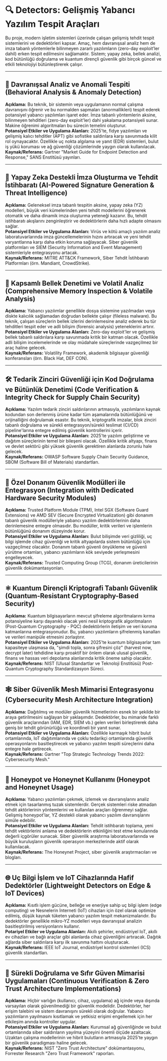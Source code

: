 # 🔍 Detectors: Gelişmiş Yabancı Yazılım Tespit Araçları

Bu proje, modern işletim sistemleri üzerinde çalışan gelişmiş tehdit tespit sistemlerini ve dedektörleri kapsar. Amaç, hem davranışsal analiz hem de imza tabanlı yöntemlerle bilinmeyen zararlı yazılımların (zero-day exploit’ler dahil) erken tespit edilmesini sağlamaktır. Sistem; yapay zeka, bellek analizi, kod bütünlüğü doğrulama ve kuantum dirençli güvenlik gibi birçok güncel ve etkili teknolojiyi bütünleştirerek çalışır.

---

## 📌 Davranışsal Analiz ve Anomali Tespiti (Behavioral Analysis & Anomaly Detection)

**Açıklama:** Bu teknik, bir sistemin veya uygulamanın normal çalışma davranışını öğrenir ve bu normalden sapmaları (anormallikleri) tespit ederek potansiyel yabancı yazılımları işaret eder. İmza tabanlı yöntemlerin aksine, bilinmeyen tehditleri (zero-day exploit'ler) dahi yakalama potansiyeli sunar. Makine öğrenimi algoritmaları bu sürecin temelini oluşturur.  
**Potansiyel Etkiler ve Uygulama Alanları:** 2025'te, fidye yazılımları ve gelişmiş kalıcı tehditler (APT) gibi sofistike saldırılara karşı savunmada kilit rol oynayacaktır. Özellikle uç nokta algılama ve yanıt (EDR) sistemleri, bulut iş yükü koruması ve ağ güvenliği çözümlerinde yaygın olarak kullanılacak.  
**Kaynak/Referans:** Gartner "Market Guide for Endpoint Detection and Response," SANS Enstitüsü yayınları.

---

## 🧠 Yapay Zeka Destekli İmza Oluşturma ve Tehdit İstihbaratı (AI-Powered Signature Generation & Threat Intelligence)

**Açıklama:** Geleneksel imza tabanlı tespitin aksine, yapay zeka (YZ) modelleri, büyük veri kümelerinden yeni tehdit modellerini öğrenerek otomatik ve daha dinamik imza oluşturma yeteneği kazanır. Bu, tehdit istihbaratı akışlarını zenginleştirir ve dedektörlerin daha hızlı adapte olmasını sağlar.  
**Potansiyel Etkiler ve Uygulama Alanları:** Virüs ve kötü amaçlı yazılım analiz laboratuvarlarında imza güncellemelerinin hızını artıracak ve yeni tehdit varyantlarına karşı daha etkin koruma sağlayacak. Siber güvenlik platformları ve SIEM (Security Information and Event Management) sistemleriyle entegrasyonu artacak.  
**Kaynak/Referans:** MITRE ATT&CK Framework, Siber Tehdit İstihbaratı Platformları (örn. Mandiant, CrowdStrike).

---

## 🧩 Kapsamlı Bellek Denetimi ve Volatil Analiz (Comprehensive Memory Inspection & Volatile Analysis)

**Açıklama:** Yabancı yazılımlar genellikle dosya sistemine yazılmadan veya diskte kalıcılık sağlamadan doğrudan bellekte çalışır (fileless malware). Bu teknik, çalışan süreçlerin bellek izlerini derinlemesine analiz ederek bu tür tehditleri tespit eder ve adli bilişim (forensic analysis) yeteneklerini artırır.  
**Potansiyel Etkiler ve Uygulama Alanları:** Zero-day exploit'ler ve gelişmiş bellek tabanlı saldırılara karşı savunmada kritik bir katman olacak. Özellikle adli bilişim incelemelerinde ve olay müdahale süreçlerinde vazgeçilmez bir araç haline gelecek.  
**Kaynak/Referans:** Volatility Framework, akademik bilgisayar güvenliği konferansları (örn. Black Hat, DEF CON).

---

## 🛠️ Tedarik Zinciri Güvenliği için Kod Doğrulama ve Bütünlük Denetimi (Code Verification & Integrity Check for Supply Chain Security)

**Açıklama:** Yazılım tedarik zinciri saldırılarının artmasıyla, yazılımların kaynak kodundan son derlenmiş ürüne kadar tüm aşamalarında bütünlüğünü ve orijinalliğini doğrulamak esastır. Bu teknik, kriptografik imzalar, blok zinciri tabanlı doğrulama ve sürekli entegrasyon/sürekli teslimat (CI/CD) pipeline'larına entegre edilmiş güvenlik kontrollerini içerir.  
**Potansiyel Etkiler ve Uygulama Alanları:** 2025'te yazılım geliştirme ve dağıtım süreçlerinin temel bir bileşeni olacak. Özellikle kritik altyapı, finans ve devlet sektörü gibi yüksek güvenlik gerektiren alanlarda zorunlu hale gelecek.  
**Kaynak/Referans:** OWASP Software Supply Chain Security Guidance, SBOM (Software Bill of Materials) standartları.

---

## 🧬 Özel Donanım Güvenlik Modülleri ile Entegrasyon (Integration with Dedicated Hardware Security Modules)

**Açıklama:** Trusted Platform Module (TPM), Intel SGX (Software Guard Extensions) ve AMD SEV (Secure Encrypted Virtualization) gibi donanım tabanlı güvenlik modülleriyle yabancı yazılım dedektörlerinin daha derinlemesine entegre olmasıdır. Bu modüller, kritik verileri ve işlemlerin bütünlüğünü donanım düzeyinde korur.  
**Potansiyel Etkiler ve Uygulama Alanları:** Bulut bilişimde veri gizliliği, uç bilgi işlemde cihaz güvenliği ve kritik altyapılarda sistem bütünlüğü için vazgeçilmez olacaktır. Donanım tabanlı güvenli önyükleme ve güvenli yürütme ortamları, yabancı yazılımların kök seviyede yerleşmesini engelleyecek.  
**Kaynak/Referans:** Trusted Computing Group (TCG), donanım üreticilerinin güvenlik dokümantasyonları.

---

## ⚛️ Kuantum Dirençli Kriptografi Tabanlı Güvenlik (Quantum-Resistant Cryptography-Based Security)

**Açıklama:** Kuantum bilgisayarların mevcut şifreleme algoritmalarını kırma potansiyeline karşı dayanıklı olacak yeni nesil kriptografik algoritmaların (Post-Quantum Cryptography - PQC) dedektörlerin iletişim ve veri koruma katmanlarına entegrasyonudur. Bu, yabancı yazılımların şifrelenmiş kanalları ve verileri manipüle etmesini zorlaştırır.  
**Potansiyel Etkiler ve Uygulama Alanları:** 2025'te kuantum bilgisayarlar tam kapasiteye ulaşmasa da, "şimdi topla, sonra şifresini çöz" (harvest now, decrypt later) tehdidine karşı proaktif bir önlem olarak ulusal güvenlik, finans ve hassas veri depolama alanlarında kritik öneme sahip olacaktır.  
**Kaynak/Referans:** NIST (Ulusal Standartlar ve Teknoloji Enstitüsü) Post-Quantum Cryptography Standardizasyon Süreci.

---

## 🕸️ Siber Güvenlik Mesh Mimarisi Entegrasyonu (Cybersecurity Mesh Architecture Integration)

**Açıklama:** Dağıtılmış ve modüler güvenlik hizmetlerinin esnek bir şekilde bir araya getirilmesini sağlayan bir yaklaşımdır. Dedektörler, bu mimaride farklı güvenlik araçlarından (IAM, EDR, SIEM vb.) gelen verileri birleştirerek daha geniş bir tehdit görünürlüğü ve koordineli bir yanıt sunar.  
**Potansiyel Etkiler ve Uygulama Alanları:** Özellikle karmaşık hibrit bulut ortamlarında, IoT dağıtımlarında ve çoklu tedarikçi ortamlarında güvenlik operasyonlarını basitleştirecek ve yabancı yazılım tespiti süreçlerini daha entegre hale getirecek.  
**Kaynak/Referans:** Gartner "Top Strategic Technology Trends 2022: Cybersecurity Mesh."

---

## 🐝 Honeypot ve Honeynet Kullanımı (Honeypot and Honeynet Usage)

**Açıklama:** Yabancı yazılımları çekmek, izlemek ve davranışlarını analiz etmek için tasarlanmış tuzak sistemlerdir. Gerçek sistemleri riske atmadan tehdit aktörlerinin yöntemlerini ve kullanılan araçları öğrenmeyi sağlar. Gelişmiş honeypot'lar, YZ destekli olarak yabancı yazılım davranışlarını simüle edebilir.  
**Potansiyel Etkiler ve Uygulama Alanları:** Tehdit istihbaratı toplama, yeni tehdit vektörlerini anlama ve dedektörlerin etkinliğini test etme konularında değerli içgörüler sunacak. Siber güvenlik araştırma laboratuvarlarında ve büyük kuruluşların güvenlik operasyon merkezlerinde aktif olarak kullanılacak.  
**Kaynak/Referans:** The Honeynet Project, siber güvenlik araştırmacıları ve blogları.

---

## 🌐 Uç Bilgi İşlem ve IoT Cihazlarında Hafif Dedektörler (Lightweight Detectors on Edge & IoT Devices)

**Açıklama:** Kısıtlı işlem gücüne, belleğe ve enerjiye sahip uç bilgi işlem (edge computing) ve Nesnelerin İnterneti (IoT) cihazları için özel olarak optimize edilmiş, düşük kaynak tüketen yabancı yazılım tespit mekanizmalarıdır. Bu dedektörler genellikle mikro-YZ modelleri veya davranışsal analizin basitleştirilmiş versiyonlarını kullanır.  
**Potariyel Etkiler ve Uygulama Alanları:** Akıllı şehirler, endüstriyel IoT, akıllı ev cihazları ve bağlı araçlar gibi alanlarda cihaz güvenliğini artıracak. Dağıtık ağlarda siber saldırılara karşı ilk savunma hattını oluşturacak.  
**Kaynak/Referans:** IEEE IoT Journal, endüstriyel kontrol sistemleri (ICS) güvenlik standartları.

---

## 🔐 Sürekli Doğrulama ve Sıfır Güven Mimarisi Uygulamaları (Continuous Verification & Zero Trust Architecture Implementations)

**Açıklama:** Hiçbir varlığın (kullanıcı, cihaz, uygulama) ağ içinde veya dışında varsayılan olarak güvenilmediği bir güvenlik modelidir. Dedektörler, her erişim talebini ve sistem davranışını sürekli olarak doğrular. Yabancı yazılımların yayılmasını kısıtlamak ve yetkisiz erişimi engellemek için her etkileşim anında kontroller uygular.  
**Potansiyel Etkiler ve Uygulama Alanları:** Kurumsal ağ güvenliğinde ve bulut ortamlarında siber saldırıların yayılma yüzeyini önemli ölçüde azaltacak. Uzaktan çalışma modellerinin ve hibrit bulutların artmasıyla 2025'te yaygın bir güvenlik paradigması haline gelecek.  
**Kaynak/Referans:** NIST "Zero Trust Architecture" dokümantasyonu, Forrester Research "Zero Trust Framework" raporları.

